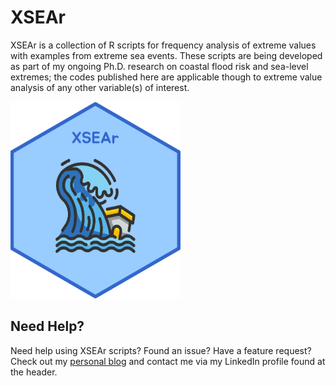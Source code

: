 # XSEAr
XSEAr is a collection of R scripts for frequency analysis of extreme values with examples from extreme sea events. These scripts are being developed as part of my ongoing Ph.D. research on coastal flood risk and sea-level extremes; the codes published here are applicable though to extreme value analysis of any other variable(s) of interest.

![screen-png](./XSEAr-logo-res.png)

## Need Help?
Need help using XSEAr scripts? Found an issue? Have a feature request? Check out my
[personal blog](http://www.gboumis.com) and contact me via my LinkedIn profile found at the header.
